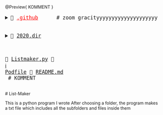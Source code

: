 @Preview{ KOMMENT }
<html>
<big><pre>
<details><summary>📂 <a href="./.github" style="color:red">.github</a>      <span># zoom gracityyyyyyyyyyyyyyyyyyyyyyyyyyyyyyyyyyyyyyyyyyyyyyyyyyyyyyyyyyyyyyyyyyyyyyyy</span>
</summary><blockquote><details><summary>📂 <a href="./.github/workflows">workflows</a> 
</summary><blockquote>📄 <a href="./.github/workflows/pythonpackage.yml">pythonpackage.yml</a> </blockquote></details></blockquote></details>

<details><summary>📂 <a href="./2020.dir">2020.dir</a> 
</summary><blockquote>📄 <a href="./2020.dir/abc.txt">abc.txt</a> </blockquote></details>

📄 <a href="./Listmaker.py">Listmaker.py</a> 
📄 <a href="https://guides.cocoapods.org/using/the-podfile.html">ℹ️</a> <a href="./Podfile">Podfile</a> 
📄 <a href="./README.md">README.md</a>    <span> # KOMMENT</span>
</pre></big>
</html>
# List-Maker

This is a python program I wrote
After choosing a folder, the program makes a txt file which includes all the subfolders and files inside them

